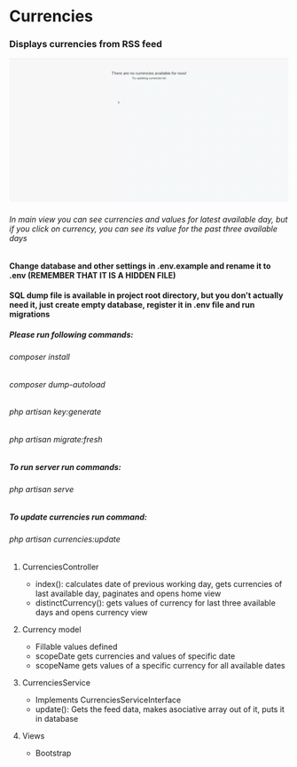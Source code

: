 # Currencies

### Displays currencies from RSS feed

![gif image showing usage](/currencies.gif)

###### In main view you can see currencies and values for latest available day, but if you click on currency, you can see its value for the past three available days

#### Change database and other settings in .env.example and rename it to .env (REMEMBER THAT IT IS A HIDDEN FILE)
#### SQL dump file is available in project root directory, but you don't actually need it, just create empty database, register it in .env file and run migrations
##### Please run following commands:
###### composer install
###### composer dump-autoload
###### php artisan key:generate
###### php artisan migrate:fresh
##### To run server run commands:
###### php artisan serve
##### To update currencies run command:
###### php artisan currencies:update


1. CurrenciesController
    * index(): calculates date of previous working day, gets currencies of last available day, paginates
    and opens home view
    * distinctCurrency(): gets values of currency for last three available days and opens currency view

1. Currency model
    * Fillable values defined
    * scopeDate gets currencies and values of specific date
    * scopeName gets values of a specific currency for all available dates
    
1. CurrenciesService
    * Implements CurrenciesServiceInterface
    * update(): Gets the feed data, makes asociative array out of it, puts it in database
   
1. Views
    * Bootstrap
